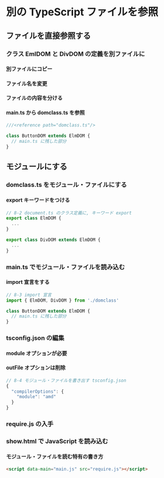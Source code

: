 # 別の TypeScript ファイルを参照
## ファイルを直接参照する
### クラス EmlDOM と DivDOM の定義を別ファイルに
#### 別ファイルにコピー
#### ファイル名を変更
#### ファイルの内容を分ける
#### main.ts から domclass.ts を参照

```ts
///<reference path="domclass.ts"/>

class ButtonDOM extends ElmDOM {
  // main.ts に残した部分
}
```

## モジュールにする
### domclass.ts をモジュール・ファイルにする
#### export キーワードをつける

```ts
// 8-2 document.ts のクラス定義に, キーワード export
export class ElmDOM {
  ...
}

export class DivDOM extends ElmDOM {
  ...
}
```

### main.ts でモジュール・ファイルを読み込む
#### import 宣言をする

```ts
// 8-3 import 宣言
import { ElmDOM, DivDOM } from './domclass'

class ButtonDOM extends ElmDOM {
  // main.ts に残した部分
}
```

### tsconfig.json の編集
#### module オプションが必要

#### outFile オプションは削除

```ts
// 8-4 モジュール・ファイルを書き出す tsconfig.json
{
  "compilerOptions": {
    "module": "amd"
  }
}
```

### require.js の入手
### show.html で JavaScript を読み込む
#### モジュール・ファイルを読む特有の書き方

```html
<script data-main="main.js" src="require.js"></script>
```
